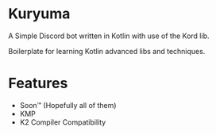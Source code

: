 # Kuryuma

A Simple Discord bot written in Kotlin with use of the Kord lib.

Boilerplate for learning Kotlin advanced libs and techniques.

# Features
- Soon™️ (Hopefully all of them)
- KMP
- K2 Compiler Compatibility